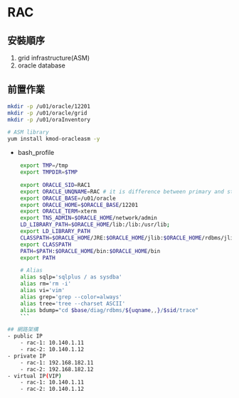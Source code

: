 # RAC
## 安裝順序
1. grid infrastructure(ASM)
2. oracle database

## 前置作業
```bash
mkdir -p /u01/oracle/12201
mkdir -p /u01/oracle/grid
mkdir -p /u01/oraInventory

# ASM library
yum install kmod-oracleasm -y
```

- bash_profile
```bash
    export TMP=/tmp
    export TMPDIR=$TMP

    export ORACLE_SID=RAC1
    export ORACLE_UNQNAME=RAC # it is difference between primary and standby database
    export ORACLE_BASE=/u01/oracle
    export ORACLE_HOME=$ORACLE_BASE/12201
    export ORACLE_TERM=xterm
    export TNS_ADMIN=$ORACLE_HOME/network/admin
    LD_LIBRARY_PATH=$ORACLE_HOME/lib:/lib:/usr/lib;
    export LD_LIBRARY_PATH
    CLASSPATH=$ORACLE_HOME/JRE:$ORACLE_HOME/jlib:$ORACLE_HOME/rdbms/jlib;
    export CLASSPATH
    PATH=$PATH:$ORACLE_HOME/bin:$ORACLE_HOME/bin
    export PATH

    # Alias
    alias sqlp='sqlplus / as sysdba'
    alias rm='rm -i'
    alias vi='vim'
    alias grep='grep --color=always'
    alias tree='tree --charset ASCII'
    alias bdump="cd $base/diag/rdbms/${uqname,,}/$sid/trace"
    ```

## 網路架構
- public IP
    - rac-1: 10.140.1.11
    - rac-2: 10.140.1.12
- private IP
    - rac-1: 192.168.182.11
    - rac-2: 192.168.182.12
- virtual IP(VIP)
    - rac-1: 10.140.1.11
    - rac-2: 10.140.1.12